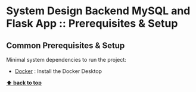 # System Design Backend MySQL and Flask App :: Prerequisites & Setup <!-- omit in toc -->



## Common Prerequisites & Setup

Minimal system dependencies to run the project:

- [Docker](https://docs.docker.com/get-docker/) : Install the Docker Desktop

**[⬆ back to top](#table-of-contents)**
